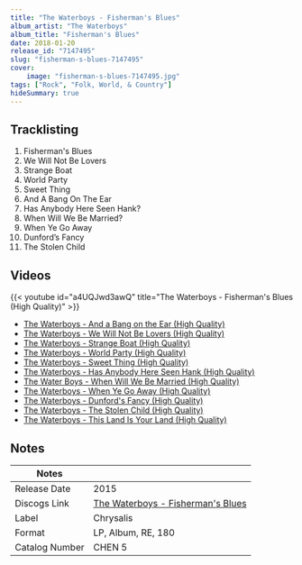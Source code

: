 ```yaml
---
title: "The Waterboys - Fisherman's Blues"
album_artist: "The Waterboys"
album_title: "Fisherman's Blues"
date: 2018-01-20
release_id: "7147495"
slug: "fisherman-s-blues-7147495"
cover:
    image: "fisherman-s-blues-7147495.jpg"
tags: ["Rock", "Folk, World, & Country"]
hideSummary: true
---
```


## Tracklisting
1. Fisherman's Blues
2. We Will Not Be Lovers
3. Strange Boat
4. World Party
5. Sweet Thing
6. And A Bang On The Ear
7. Has Anybody Here Seen Hank?
8. When Will We Be Married?
9. When Ye Go Away
10. Dunford’s Fancy
11. The Stolen Child

## Videos
{{< youtube id="a4UQJwd3awQ" title="The Waterboys - Fisherman's Blues (High Quality)" >}}
- [The Waterboys - And a Bang on the Ear (High Quality)](https://www.youtube.com/watch?v=xmyPHfu9c0c)
- [The Waterboys - We Will Not Be Lovers (High Quality)](https://www.youtube.com/watch?v=Vu65eMTuqsQ)
- [The Waterboys - Strange Boat (High Quality)](https://www.youtube.com/watch?v=x-NXwRUQcmg)
- [The Waterboys - World Party (High Quality)](https://www.youtube.com/watch?v=4BGe5dT0-v4)
- [The Waterboys - Sweet Thing (High Quality)](https://www.youtube.com/watch?v=Be3OkvBZaIY)
- [The Waterboys - Has Anybody Here Seen Hank (High Quality)](https://www.youtube.com/watch?v=hyK0Y33L9mE)
- [The Water Boys - When Will We Be Married (High Quality)](https://www.youtube.com/watch?v=YloIeQsCOVw)
- [The Waterboys - When Ye Go Away (High Quality)](https://www.youtube.com/watch?v=kyoMs6EzOTM)
- [The Waterboys - Dunford's Fancy (High Quality)](https://www.youtube.com/watch?v=NlcGB1ubuG4)
- [The Waterboys - The Stolen Child (High Quality)](https://www.youtube.com/watch?v=hqAyfueYtT0)
- [The Waterboys - This Land Is Your Land (High Quality)](https://www.youtube.com/watch?v=6hOoz2TsXoY)

## Notes

| Notes          |             |
| ---------------| ----------- |
| Release Date   | 2015 |
| Discogs Link   | [The Waterboys - Fisherman's Blues](https://www.discogs.com/release/7147495) |
| Label          | Chrysalis |
| Format         | LP, Album, RE, 180 |
| Catalog Number | CHEN 5 |

